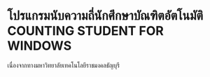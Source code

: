# โปรแกรมนับความถี่นักศึกษาบัณฑิตอัตโนมัติ COUNTING STUDENT FOR WINDOWS
เนื่องจากทางมหาวิทยาลัยเทคโนโลยีราชมงคลธัญบุรี
